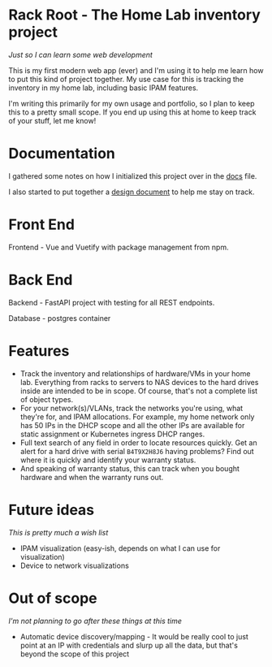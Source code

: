 # Rack Root - The Home Lab inventory project
*Just so I can learn some web development*

This is my first modern web app (ever) and I'm using it to help me learn how to put this kind of project together. My use case for this is tracking the inventory in my home lab, including basic IPAM features.

I'm writing this primarily for my own usage and portfolio, so I plan to keep this to a pretty small scope. If you end up using this at home to keep track of your stuff, let me know!

# Documentation
I gathered some notes on how I initialized this project over in the [docs](docs.md) file.

I also started to put together a [design document](design.md) to help me stay on track.

# Front End
Frontend - Vue and Vuetify with package management from npm.

# Back End
Backend - FastAPI project with testing for all REST endpoints.

Database - postgres container

# Features
* Track the inventory and relationships of hardware/VMs in your home lab. Everything from racks to servers to NAS devices to the hard drives inside are intended to be in scope. Of course, that's not a complete list of object types.
* For your network(s)/VLANs, track the networks you're using, what they're for, and IPAM allocations. For example, my home network only has 50 IPs in the DHCP scope and all the other IPs are available for static assignment or Kubernetes ingress DHCP ranges.
* Full text search of any field in order to locate resources quickly. Get an alert for a hard drive with serial `B4T9X2H8J6` having problems? Find out where it is quickly and identify your warranty status.
* And speaking of warranty status, this can track when you bought hardware and when the warranty runs out.

# Future ideas
*This is pretty much a wish list*
* IPAM visualization (easy-ish, depends on what I can use for visualization)
* Device to network visualizations

# Out of scope
*I'm not planning to go after these things at this time*
* Automatic device discovery/mapping - It would be really cool to just point at an IP with credentials and slurp up all the data, but that's beyond the scope of this project
